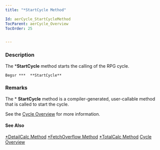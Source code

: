 ```yaml
---
title: "*StartCycle Method"

Id: aerCycle_StartCycleMethod
TocParent: aerCycle_Overview
TocOrder: 25


---
```


### Description
The ***StartCycle** method starts the calling of the RPG cycle. 

```
Begsr ***  **StartCycle** 
```

### Remarks

The * **StartCycle**  method is a compiler-generated,
                user-callable method that is called to start the cycle. 

See the [Cycle Overview](aerCycle_Overview.html) for more information.

#### See Also
[*DetailCalc Method](aerCycle_DetailCalcMethod.html)
[*FetchOverflow Method](aerCycle_FetchOverflowMethod.html)
[*TotalCalc Method](aerCycle_TotalCalcMethod.html)
[Cycle Overview](aerCycle_Overview.html) 
